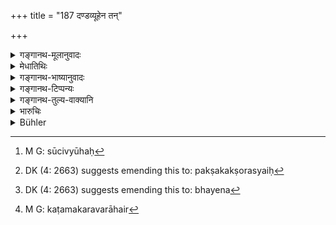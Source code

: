 +++
title = "187 दण्डव्यूहेन तन्"

+++

<details><summary>गङ्गानथ-मूलानुवादः</summary>

He shall march on this road arraying his army in the form of a staff, or in that of a cart, or a boar, or an alligator, or a needle or the Garuḍa-bird.—(187)
</details>

<details><summary>मेधातिथिः</summary>

तत्र दण्डाकारो व्यूहो **दण्डव्यूहः** । एवं शकटाकृतिस्थानाच् **छकट** इत्यादि योज्यम् । पुरस्ताद् बलाध्यक्षो मधे राजा पश्चात् सेनापतिः पार्श्वयोर् हस्तिनस् तेषां समीपे ऽश्वास् ततः पदातय इत्य् एष सर्वतः समवायो **दण्डव्यूहो** ऽतिर्यग् भवति सर्वतो भयकार्यः । **सूचीव्यूहः**[^२४७] स्थलसमुत्थानसैनिकः प्रवीरपुरुषमुखो ऽतिदीर्घ ऊर्ध्वो यतः परकक्षो ऽन्यैः[^२४८] समं प्रवर्तमानः । **मकर**व्यूहस् तु मुखे जघनयोः पृथुर् उभयतो येन[^२४९] प्रशस्तः, सर्वं न फल्गुबलं लभते न चार्थम् । तद् धि शूरैर् हन्यमानम् अन्येषाम् अपि भङ्गाय भवति । तस्यान्तम् अन्यकार्यम् अवरुद्धं निश्चयेनावतिष्ठते । परिशिष्टं तु बलं व्यूहस्यान्तः प्रक्षिपेत् । एवं रचनाविशेषैर् उक्तैर् उक्तप्रयोजनापेक्षया वा विशेषेण तु समायां भूमौ दण्डगरुडसूचिभिर् यायात् । विषमायां संकटायां शकटमकरवराहैर्[^२५०] इति ॥ ७.१८७ ॥


[^२५०]:
     M G: kaṭamakaravarāhair


[^२४९]:
     DK (4: 2663) suggests emending this to: bhayena


[^२४८]:
     DK (4: 2663) suggests emending this to: pakṣakakṣorasyaiḥ


[^२४७]:
     M G: sūcivyūhaḥ
</details>

<details><summary>गङ्गानथ-भाष्यानुवादः</summary>

When the army is arranged in the shape of a staff, it is said to be ‘*arrayed in the form of* a *staff*’; similarly when in the shape of the cart, it is ‘arrayed in the *form of a cart*’; and so on with the rest.

\(A\) In the fore-front, there is the Commander of the entire force,—then the king in the centre,—then the army-commander,—on his two flinks, the elephants,—close to them the horses,—then the footsoldiers; the whole of this army being, like the staff and operating in a straight line.

\(B\) Operating on both sides is the ‘*needle-array*’, in which the soldiers operate in a solid mass, the bravest being in the forefront; it constitutes a very much-lengthened line, all operating simultaneously.

\(C\) The ‘*alligator-array*’ is broad at the front face and at the two flanks (thighs), and highly recommended; as nowhere in this array is there any weak point; and even when pressed by braver enemies, it leads to the breaking up of the enemy’s forces; and in the end its purpose is entirely and surely accomplished. The rest of the army is to be thrown into the middle of the array.

The above-mentioned dispositions of the army ore to by resorted to in accordance with the end in view; on even ground the advance should be made either in the ‘staff’ or the ‘needle’ or the ‘*garuḍa*’ array; but on uneven ground, and on ground beset with obstructions, etc. that of the ‘cart’ or the ‘alligator’ or the ‘boar’.—(187)
</details>

<details><summary>गङ्गानथ-टिप्पन्यः</summary>

See Kāmandaka, 19, for the various kinds of tactical disposition of the
forces.

This verse is quoted in *Parāśaramādhava* (Ācāra, p. 401);—in
*Vīramitrodaya* (Rājanīti, p. 400), which adds that full descriptions of
the several *Vyūhas* the reader will find in *Lakṣaṇaprakāśa*;—and in
*Rājanītiratnākara* (p. 26a).
</details>

<details><summary>गङ्गानथ-तुल्य-वाक्यानि</summary>

*Śukranīti* (4.7.551 *et seq*.).—‘The *Krauñca-* array is formed
according to the nature of the ground and consists in arranging the
troops in rows resembling the rows of birds flying in the sky; it is
that order in which the neck is thin, the tail medium and the wings
thick. The *Śyena* -array is that in which the wings are large, the neck
and tail medium, and the mouth small. The *Makara* -array is that which
has four legs, long and thick mouth and two lips. The *Sūcī-* array has
a thin mouth and a hole at the back and resembles a rod.—The *Chakra-*
array has eight concentric circles facing all directions and one
passage. The *Sarvatobhadra* -array is the order having eight sides in
all directions. The *Ratha* -array has the aspect of a cart, and the
*Sarpa* -array, that of a snake.’

*Kāmandaka* (18.49).—‘When there would be danger in the rear, the
Chariot-array should be formed; when it would he in the flanks, then the
*Vajra* -array; and in all situations the *Sarvatobhadra* -array should
be formed, which frightens the enemy.’
</details>

<details><summary>भारुचिः</summary>

पुरस्तान् नायकः पश्चात् सेनापतिः स्वामी च मध्ये पार्श्वयोर् हस्तिनः ततो ऽश्वा इत्य् एष साम्ग्रामिको यानविधिः दीर्घः समविन्यासो **दण्डव्यूहः** सर्वतो भये कार्यः । सूचीमुखः पश्चाद् विस्तृतः **शकटव्यूहः** पृष्टततो भये योजयितव्यः । श्लक्ष्णमुखपश्चार्धो बृहन्मध्यो **वराहव्यूहः** पार्श्वतो भये प्रशस्यते । एतेन **गरुडव्यूह** व्याख्यातः । लघुसमुत्थानसैनिकं सूचीव्यूहः दीर्घः प्रवीरपुरुषमुखः, अग्रतो भये च सादिष्ठः । **मकरव्यूहो** मुखजघनयोः पृथुर् उभयतो भये प्रशस्यते ॥ ७.१८७ ॥
</details>

<details><summary>Bühler</summary>

187	Let him march on his road, arraying (his troops) like a staff (i.e. in an oblong), or like a waggon (i.e. in a wedge), or like a boar (i.e. in a rhombus), or like a Makara (i.e. in two triangles, with the apices joined), or like a pin (i.e. in a long line), or like a Garuda (i.e. in a rhomboid with far-extended wings).
</details>
